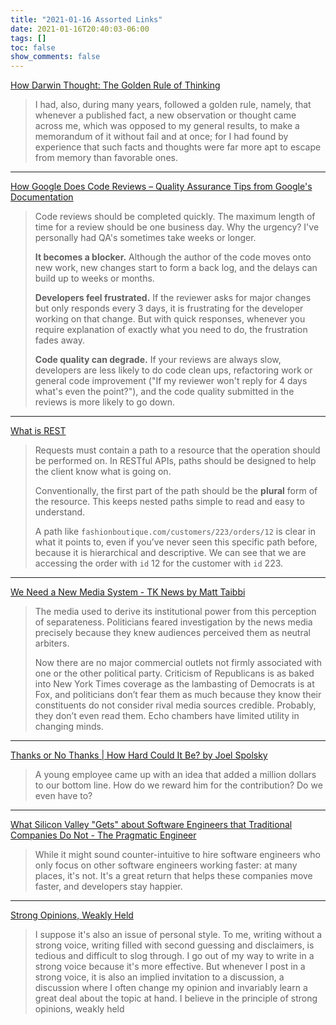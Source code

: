 ```yaml
---
title: "2021-01-16 Assorted Links"
date: 2021-01-16T20:40:03-06:00
tags: []
toc: false
show_comments: false
---
```


[How Darwin Thought: The Golden Rule of Thinking](https://fs.blog/2016/01/charles-darwin-thinker/)

> I had, also, during many years, followed a golden rule, namely, that whenever a published fact, a new observation or thought came across me, which was opposed to my general results, to make a memorandum of it without fail and at once; for I had found by experience that such facts and thoughts were far more apt to escape from memory than favorable ones.

---

[How Google Does Code Reviews – Quality Assurance Tips from Google's Documentation](https://www.freecodecamp.org/news/what-google-taught-me-about-code-reviews/)

> Code reviews should be completed quickly. The maximum length of time for a review should be one business day. Why the urgency? I've personally had QA's sometimes take weeks or longer.
>
> **It becomes a blocker.** Although the author of the code moves onto new work, new changes start to form a back log, and the delays can build up to weeks or months.
>
> **Developers feel frustrated.** If the reviewer asks for major changes but only responds every 3 days, it is frustrating for the developer working on that change. But with quick responses, whenever you require explanation of exactly what you need to do, the frustration fades away.
>
> **Code quality can degrade.** If your reviews are always slow, developers are less likely to do code clean ups, refactoring work or general code improvement ("If my reviewer won't reply for 4 days what's even the point?"), and the code quality submitted in the reviews is more likely to go down.

---

[What is REST](https://www.codecademy.com/articles/what-is-rest)

> Requests must contain a path to a resource that the operation should be performed on. In RESTful APIs, paths should be designed to help the client know what is going on.
>
> Conventionally, the first part of the path should be the **plural** form of the resource. This keeps nested paths simple to read and easy to understand.
>
> A path like `fashionboutique.com/customers/223/orders/12` is clear in what it points to, even if you’ve never seen this specific path before, because it is hierarchical and descriptive. We can see that we are accessing the order with `id` 12 for the customer with `id` 223.

---

[We Need a New Media System - TK News by Matt Taibbi](https://taibbi.substack.com/p/we-need-a-new-media-system)

> The media used to derive its institutional power from this perception of separateness. Politicians feared investigation by the news media precisely because they knew audiences perceived them as neutral arbiters.
>
> Now there are no major commercial outlets not firmly associated with one or the other political party. Criticism of Republicans is as baked into New York Times coverage as the lambasting of Democrats is at Fox, and politicians don’t fear them as much because they know their constituents do not consider rival media sources credible. Probably, they don’t even read them. Echo chambers have limited utility in changing minds.

---

[Thanks or No Thanks | How Hard Could It Be? by Joel Spolsky](https://www.inc.com/magazine/20090101/how-hard-could-it-be-thanks-or-no-thanks.html)

> A young employee came up with an idea that added a million dollars to our bottom line. How do we reward him for the contribution? Do we even have to?

---

[What Silicon Valley "Gets" about Software Engineers that Traditional Companies Do Not - The Pragmatic Engineer](https://blog.pragmaticengineer.com/what-silicon-valley-gets-right-on-software-engineers/)

> While it might sound counter-intuitive to hire software engineers who only focus on other software engineers working faster: at many places, it's not. It's a great return that helps these companies move faster, and developers stay happier.

---

[Strong Opinions, Weakly Held](https://blog.codinghorror.com/strong-opinions-weakly-held/)

> I suppose it's also an issue of personal style. To me, writing without a strong voice, writing filled with second guessing and disclaimers, is tedious and difficult to slog through. I go out of my way to write in a strong voice because it's more effective. But whenever I post in a strong voice, it is also an implied invitation to a discussion, a discussion where I often change my opinion and invariably learn a great deal about the topic at hand. I believe in the principle of strong opinions, weakly held
